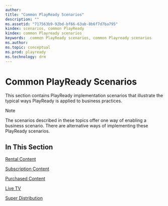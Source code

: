 ```yaml
---
author: 
title: "Common PlayReady Scenarios"
description: ""
ms.assetid: "717563b9-92bd-bf66-63ab-8b6f7d7ba795"
kindex: scenarios, common PlayReady
kindex: common Playready scenarios
keywords:  common PlayReady scenarios, common Playready scenarios
ms.author: 
ms.topic: conceptual
ms.prod: playready
ms.technology: drm
---
```



# Common PlayReady Scenarios
   
  
This section contains PlayReady implementation scenarios that illustrate the typical ways PlayReady is applied to business practices. 

> [!NOTE]
> The scenarios described in these topics offer one way of enabling a business scenario. There are alternative ways of implementing these PlayReady scenarios.  
 
## In This Section

[Rental Content](scenariorentalcontent.md)

[Subscription Content](scenariosubscriptioncontent.md)

[Purchased Content](scenariopurchasedcontent.md)

[Live TV](scenariolivetv.md)

[Super Distribution](scenariosuperdistribution.md)
 


